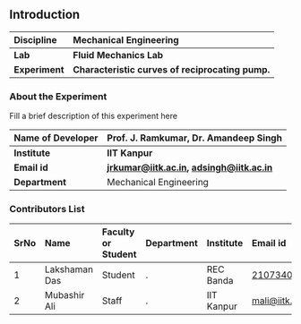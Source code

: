 ## Introduction


<b>Discipline | <b>Mechanical Engineering
:--|:--|
<b> Lab | <b> Fluid Mechanics Lab
<b> Experiment|   <b> Characteristic curves of reciprocating pump.

### About the Experiment 

Fill a brief description of this experiment here

<b>Name of Developer | <b> Prof. J. Ramkumar, Dr. Amandeep Singh
:--|:--|
<b> Institute | <b>  IIT Kanpur
<b> Email id|     <b>  jrkumar@iitk.ac.in, adsingh@iitk.ac.in
<b> Department |  Mechanical Engineering

### Contributors List

SrNo | Name | Faculty or Student | Department| Institute | Email id
:--|:--|:--|:--|:--|:--|
1 | Lakshaman Das  | Student | . |REC Banda| 2107340400013@recbanda.ac.in
2 | Mubashir Ali | Staff | . | IIT Kanpur | mali@iitk.ac.in
